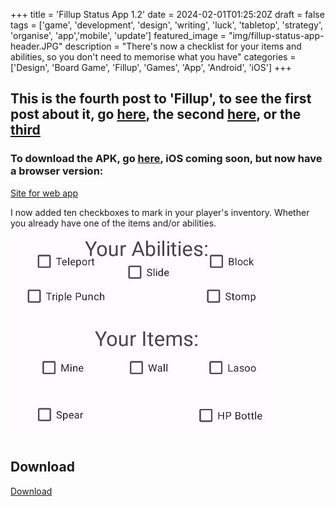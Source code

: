 +++
title = 'Fillup Status App 1.2'
date = 2024-02-01T01:25:20Z
draft = false
tags = ['game', 'development', 'design', 'writing', 'luck', 'tabletop', 'strategy', 'organise', 'app','mobile', 'update']
featured_image = "img/fillup-status-app-header.JPG"
description = "There's now a checklist for your items and abilities, so you don't need to memorise what you have"
categories = ['Design', 'Board Game', 'Fillup', 'Games', 'App', 'Android', 'iOS']
+++
## This is the fourth post to 'Fillup', to see the first post about it, go [here](/posts/fillup), the second [here](/posts/fillup-status-app), or the [third](/posts/fillup-status-app-1.1)

### To download the APK, go [here](#download), iOS coming soon, but now have a browser version:
[Site for web app](/posts/fillup-status-site)

I now added ten checkboxes to mark in your player's inventory. Whether you already have one of the items and/or abilities.
![The checklist](/img/abilities_item_checkbox.JPG)

## Download
[Download](/fillup-status-1.2.apk)

